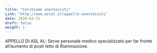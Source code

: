 ```yaml
---
title: "Cerchiamo anestesisti"
Link: "http://www.aslal.it/appello-anestesisti"
date: 2020-03-31
draft: false
weight: 1
---
```


APPELLO DI ASL AL: Serve personale medico specializzato per far fronte all’aumento di posti letto di Rianimazione.
